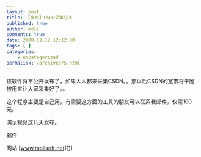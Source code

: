 ```yaml
---
layout: post
title: 【发布】CSDN采集狂人
published: true
author: moli
comments: true
date: 2008-12-12 12:12:00
tags: [ ]
categories:
    - uncategorized
permalink: /archives/5.html
---
```





该软件将不公开发布了，如果人人都来采集CSDN。。那以后CSDN的宽带将干脆被用来让大家采集好了。。

这个程序主要是自己用，有需要这方面的工具的朋友可以联系我邮件，仅需100元。

演示视频这几天发布。

邮件 

网站 [www.molisoft.net][1]

 [1]: http://www.molisoft.net/